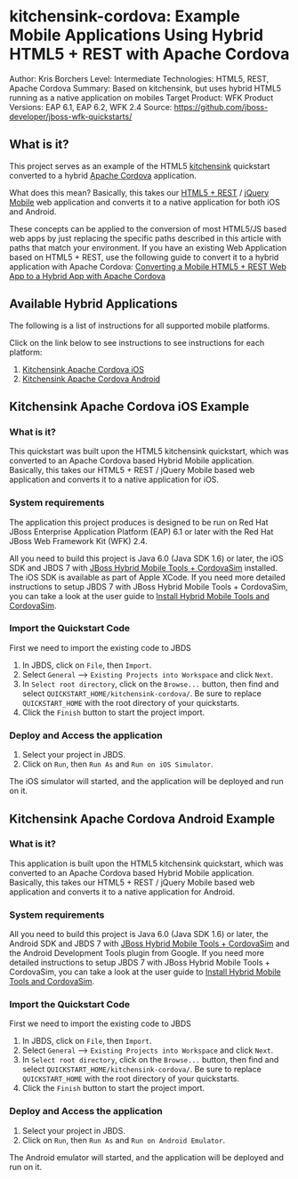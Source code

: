 kitchensink-cordova: Example Mobile Applications Using Hybrid HTML5 + REST with Apache Cordova
===============================================================================================
Author: Kris Borchers
Level: Intermediate
Technologies: HTML5, REST, Apache Cordova
Summary: Based on kitchensink, but uses hybrid HTML5 running as a native application on mobiles
Target Product: WFK
Product Versions: EAP 6.1, EAP 6.2, WFK 2.4
Source: <https://github.com/jboss-developer/jboss-wfk-quickstarts/>

What is it?
-----------

This project serves as an example of the HTML5 [kitchensink](https://github.com/jboss-developer/jboss-wfk-quickstarts/tree/master/kitchensink-html5-mobile) quickstart converted to a hybrid [Apache Cordova](http://cordova.apache.org/) application.

What does this mean? Basically, this takes our [HTML5 + REST](https://community.jboss.org/wiki/HTML5RESTApplications) / [jQuery Mobile](http://jquerymobile.com/) web application and converts it to a native application for both iOS and Android. 

These concepts can be applied to the conversion of most HTML5/JS based web apps by just replacing the specific paths described in this article with paths that match your environment. If you have an existing Web Application based on HTML5 + REST, use the following guide to convert it to a hybrid application with Apache Cordova: [Converting a Mobile HTML5 + REST Web App to a Hybrid App with Apache Cordova](http://aerogear.org/docs/guides/HTML5ToHybridWithCordova/)



Available Hybrid Applications
-----------------------------

The following is a list of instructions for all supported mobile platforms.

Click on the link below to see instructions to see instructions for each platform:

1. [Kitchensink Apache Cordova iOS](#kitchensink-apache-cordova-ios-example)
2. [Kitchensink Apache Cordova Android](#kitchensink-apache-cordova-android-example)



Kitchensink Apache Cordova iOS Example
-----------------------------------

### What is it?

This quickstart was built upon the HTML5 kitchensink quickstart, which was converted to an Apache Cordova based Hybrid Mobile application. Basically, this takes our HTML5 + REST / jQuery Mobile based web application and converts it to a native application for iOS.

### System requirements

The application this project produces is designed to be run on Red Hat JBoss Enterprise Application Platform (EAP) 6.1 or later with the Red Hat JBoss Web Framework Kit (WFK) 2.4.

All you need to build this project is Java 6.0 (Java SDK 1.6) or later, the iOS SDK and JBDS 7 with [JBoss Hybrid Mobile Tools + CordovaSim](http://developer.android.com/tools/sdk/eclipse-adt.html) installed. The iOS SDK is available as part of Apple XCode. If you need more detailed instructions to setup JBDS 7 with JBoss Hybrid Mobile Tools + CordovaSim, you can take a look at the user guide to [Install Hybrid Mobile Tools and CordovaSim](https://access.redhat.com/site/documentation/en-US/Red_Hat_JBoss_Developer_Studio/7.1/html/User_Guide/Install_Hybrid_Mobile_Tools_and_CordovaSim.html).


### Import the Quickstart Code

First we need to import the existing code to JBDS

1. In JBDS, click on `File`, then `Import`.
2. Select `General` --> `Existing Projects into Workspace` and click `Next`.
3. In `Select root directory`, click on the `Browse...` button, then find and select `QUICKSTART_HOME/kitchensink-cordova/`. Be sure to replace `QUICKSTART_HOME` with the root directory of your quickstarts.
4. Click the `Finish` button to start the project import.


### Deploy and Access the application 

1. Select your project in JBDS.
2. Click on `Run`, then `Run As` and `Run on iOS Simulator`.

The iOS simulator will started, and the application will be deployed and run on it.



Kitchensink Apache Cordova Android Example
-----------------------------------


### What is it?

This application is built upon the HTML5 kitchensink quickstart, which was converted to an Apache Cordova based Hybrid Mobile application. Basically, this takes our HTML5 + REST / jQuery Mobile based web application and converts it to a native application for Android. 

### System requirements

All you need to build this project is Java 6.0 (Java SDK 1.6) or later, the Android SDK and JBDS 7 with [JBoss Hybrid Mobile Tools + CordovaSim](http://developer.android.com/tools/sdk/eclipse-adt.html) and the Android Development Tools plugin from Google. If you need more detailed instructions to setup JBDS 7 with JBoss Hybrid Mobile Tools + CordovaSim, you can take a look at the user guide to [Install Hybrid Mobile Tools and CordovaSim](https://access.redhat.com/site/documentation/en-US/Red_Hat_JBoss_Developer_Studio/7.1/html/User_Guide/Install_Hybrid_Mobile_Tools_and_CordovaSim.html).

### Import the Quickstart Code

First we need to import the existing code to JBDS

1. In JBDS, click on `File`, then `Import`.
2. Select `General` --> `Existing Projects into Workspace` and click `Next`.
3. In `Select root directory`, click on the `Browse...` button, then find and select `QUICKSTART_HOME/kitchensink-cordova/`. Be sure to replace `QUICKSTART_HOME` with the root directory of your quickstarts.
4. Click the `Finish` button to start the project import.


### Deploy and Access the application 

1. Select your project in JBDS.
2. Click on `Run`, then `Run As` and `Run on Android Emulator`.

The Android emulator will started, and the application will be deployed and run on it.

